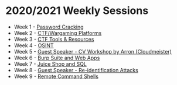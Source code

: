 # 2020/2021 Weekly Sessions

- Week 1 - [Password Cracking](https://github.com/DMUHackers/weekly_sessions/tree/master/2020-2021/week_1)
- Week 2 - [CTF/Wargaming Platforms](https://github.com/DMUHackers/weekly_sessions/blob/master/2020-2021/week_2/CTF-Platforms.pdf)
- Week 3 - [CTF Tools & Resources](https://github.com/DMUHackers/weekly_sessions/blob/master/2020-2021/week_3/CTF-Tools.pdf)
- Week 4 - [OSINT](https://github.com/DMUHackers/weekly_sessions/blob/master/2020-2021/week_4/OSINT.pdf)
- Week 5 - [Guest Speaker - CV Workshop by Arron (Cloudmeister)](https://github.com/DMUHackers/weekly_sessions/blob/master/2020-2021/week_5/CV-Workshop.pdf)
- Week 6 - [Burp Suite and Web Apps](https://github.com/DMUHackers/weekly_sessions/blob/master/2020-2021/week_6/README.md)
- Week 7 - [Juice Shop and SQL](https://github.com/DMUHackers/weekly_sessions/blob/master/2020-2021/week_7/README.md)
- Week 8 - [Guest Speaker - Re-identification Attacks](https://github.com/DMUHackers/weekly_sessions/blob/master/2020-2021/week_8/README.md)
- Week 9 - [Remote Command Shells](https://github.com/DMUHackers/weekly_sessions/blob/master/2020-2021/week_9/README.md)

